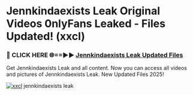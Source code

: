 # Jennkindaexists Leak Original Videos 0nlyFans Leaked - Files Updated! (xxcl)

<h3>🔴 CLICK HERE 🌐==►► <a href="https://tinyurl.com/4seja8ks" rel="nofollow">Jennkindaexists Leak Updated Files</a></h3>

Get Jennkindaexists Leak and all content. Now you can access all videos and pictures of Jennkindaexists Leak. New Updated Files 2025!

[![xxcl](https://i.imgur.com/EWjZXRe.gif)](https://tinyurl.com/4seja8ks)
jennkindaexists leak